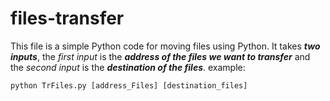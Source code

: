 # files-transfer
This file is a simple Python code for moving files using Python.
It takes ***two inputs***, the _first input_ is the ***address of the files we want to transfer*** and the _second input_ is the ***destination of the files***.
example: 
```
python TrFiles.py [address_Files] [destination_files]
```
